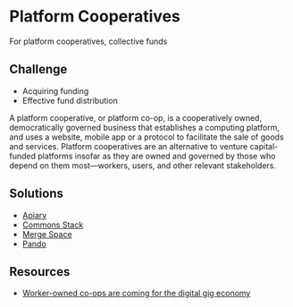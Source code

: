 # Platform Cooperatives

For platform cooperatives, collective funds

## Challenge

* Acquiring funding
* Effective fund distribution

A platform cooperative, or platform co-op, is a cooperatively owned, democratically governed business that establishes a computing platform, and uses a website, mobile app or a protocol to facilitate the sale of goods and services. Platform cooperatives are an alternative to venture capital-funded platforms insofar as they are owned and governed by those who depend on them most—workers, users, and other relevant stakeholders.

## **Solutions**

* [Apiary](../decentralized-finance-defi/continuous-token-model-apiary.md)
* [Commons Stack](https://commons-stack.gitbook.io/wiki/)
* [Merge Space](merge-space-overview.md)
* [Pando](https://medium.com/pando-network)

## Resources

* [Worker-owned co-ops are coming for the digital gig economy](https://www.fastcompany.com/40575728/worker-owned-co-ops-are-coming-for-the-digital-gig-economy)


